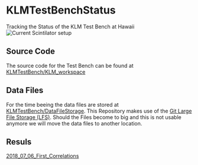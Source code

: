 # KLMTestBenchStatus

Tracking the Status of the KLM Test Bench at Hawaii 
![Current Scintilator setup](/Setup/ScintilatorSetup.png) 

## Source Code

The source code for the Test Bench can be found at [KLMTestBench/KLM_workspace](https://github.com/KLMTestBench/KLM_workspace)

## Data Files

For the time beeing the data files are stored at [KLMTestBench/DataFileStorage](https://github.com/KLMTestBench/DataFileStorage). This Repository makes use of the [Git Large File Storage (LFS)](https://git-lfs.github.com/). Should the Files become to big and this is not usable anymore we will move the data files to another location. 

## Resuls

[2018_07_06_First_Correlations](results/2018_07_06/)